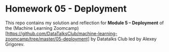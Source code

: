 # Homework 05 - Deployment

This repo contains my solution and reflection for **Module 5 – Deployment** of the (Machine Learning Zoomcamp)[https://github.com/DataTalksClub/machine-learning-zoomcamp/tree/master/05-deployment] by Datatalks Club led by Alexey Grigorev.